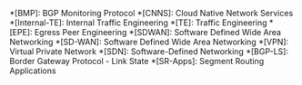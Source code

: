 *[BMP]: BGP Monitoring Protocol
*[CNNS]: Cloud Native Network Services
*[Internal-TE]: Internal Traffic Engineering
*[TE]: Traffic Engineering
*[EPE]: Egress Peer Engineering
*[SDWAN]: Software Defined Wide Area Networking
*[SD-WAN]: Software Defined Wide Area Networking
*[VPN]: Virtual Private Network
*[SDN]: Software-Defined Networking
*[BGP-LS]: Border Gateway Protocol - Link State
*[SR-Apps]: Segment Routing Applications
